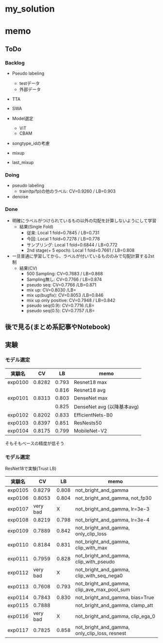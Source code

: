 # my_solution

# memo

## ToDo

### Backlog

- Pseudo labeling
  - testデータ
  - 外部データ

- TTA
- SWA
- Model選定
  - ViT
  - CBAM
- songtype_idの考慮
- mixup
- last_mixup

### Doing

- pseudo labeling
  - train(tp/fp)の他のラベル: CV=0.9260 / LB=0.903
- denoise


### Done

- 明確にラベルがつけられているもの以外の勾配を計算しないようにして学習
  - 結果(Single Fold)
    - 従来: Local 1 fold=0.7845 / LB=0.731
    - 今回: Local 1 fold=0.7278 / LB=0.778
    - サンプリング: Local 1 fold=0.6844 / LB=0.772
    - 2nd stage(+ 5 epoch): Local 1 fold=0.7661 / LB=0.808
- 一旦普通に学習してから、ラベルが付いているもののみで勾配計算する2st制
  - 結果(CV)
    - 500 Sampling: CV=0.7683 / LB=0.868
    - Sampling無し: CV=0.7766 / LB=0.874
    - pseudo seq: CV=0.7766 /LB=0.871
    - mix up: CV=0.8030 /LB=
    - mix up(bugfix): CV=0.8053 /LB=0.846
    - mix up only positive: CV=0.7948 / LB=0.842
    - pseudo seq(0.9): CV=0.7716 /LB=
    - pseudo seq(0.5): CV=0.7757 /LB=
    
## 後で見る(まとめ系記事やNotebook)

## 実験

### モデル選定

|実験名|CV|LB|memo|
|--|--|--|--|
|exp0100|0.8282|0.793|Resnet18 max|
|||0.816|Resnet18 avg|
|exp0101|0.8313|0.803|DenseNet max|
|||0.825|DenseNet avg (以降基本avg)|
|exp0102|0.8202|0.833|EfficientNets-B0|
|exp0103|0.8397|0.851|ResNests50|
|exp0104|0.8175|0.799|MobileNet-V2|

そもそもベースの精度が低そう

### モデル選定

ResNet18で実験(Trust LB)

|実験名|CV|LB|memo|
|--|--|--|--|
|exp0105|0.8279|0.808|not_bright_and_gamma|
|exp0106|0.8053|0.804|not_bright_and_gamma, not_fp30|
|exp0107|very bad|X|not_bright_and_gamma, lr=3e-3|
|exp0108|0.8219|0.798|not_bright_and_gamma, lr=3e-4|
|exp0109|0.7889|0.842|not_bright_and_gamma, only_clip_loss|
|exp0110|0.8184|0.831|not_bright_and_gamma, clip_with_max|
|exp0111|0.7959|0.828|not_bright_and_gamma, clip_with_pseudo|
|exp0112|very bad|X|not_bright_and_gamma, clip_with_seq_nega0|
|exp0113|0.7608|0.793|not_bright_and_gamma, clip_ave_max_pool_sum|
|exp0114|0.7843|0.830|not_bright_and_gamma, bias=True|
|exp0115|0.7888||not_bright_and_gamma, clamp_att|
|exp0116|very bad|X|not_bright_and_gamma, clip_ega_0|
|exp0117|0.7825|0.858|not_bright_and_gamma, only_clip_loss, resnest|

